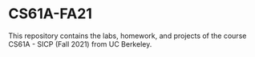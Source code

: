 # CS61A-FA21

This repository contains the labs, homework, and projects of the course CS61A - SICP (Fall 2021) from UC Berkeley.
